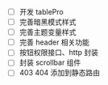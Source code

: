 - [ ] 开发 tablePro
- [ ] 完善暗黑模式样式
- [ ] 完善主题变量样式
- [ ] 完善 header 相关功能
- [ ] 按钮权限接口、http 封装
- [ ] 封装 scrollbar 组件
- [ ] 403 404 添加到静态路由
